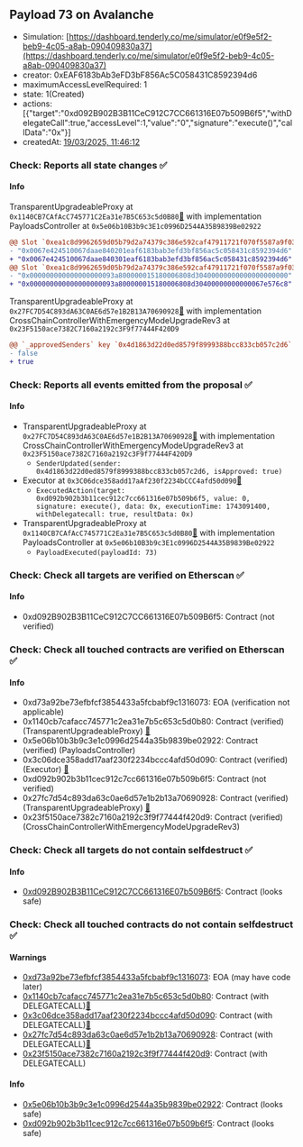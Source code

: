 ## Payload 73 on Avalanche

- Simulation: [https://dashboard.tenderly.co/me/simulator/e0f9e5f2-beb9-4c05-a8ab-090409830a37](https://dashboard.tenderly.co/me/simulator/e0f9e5f2-beb9-4c05-a8ab-090409830a37)
- creator: 0xEAF6183bAb3eFD3bF856Ac5C058431C8592394d6
- maximumAccessLevelRequired: 1
- state: 1(Created)
- actions: [{"target":"0xd092B902B3B11CeC912C7CC661316E07b509B6f5","withDelegateCall":true,"accessLevel":1,"value":"0","signature":"execute()","callData":"0x"}]
- createdAt: [19/03/2025, 11:46:12](https://snowtrace.io/tx/0x3f1b3dcd08c2caa23d7a888abaea1e70067f118864598fa1496c23c77a5d8eb5)

### Check: Reports all state changes :white_check_mark:

#### Info


TransparentUpgradeableProxy at `0x1140CB7CAfAcC745771C2Ea31e7B5C653c5d0B80`[:ghost:](https://github.com/bgd-labs/aave-address-book "GovernanceV3Avalanche.PAYLOADS_CONTROLLER") with implementation PayloadsController at `0x5e06b10B3b9c3E1c0996D2544A35B9839Be02922`
```diff
@@ Slot `0xea1c8d9962659d05b79d2a74379c386e592caf47911721f070f5587a9f030ffa` @@
- "0x0067e424510067daae840201eaf6183bab3efd3bf856ac5c058431c8592394d6"
+ "0x0067e424510067daae840301eaf6183bab3efd3bf856ac5c058431c8592394d6"
@@ Slot `0xea1c8d9962659d05b79d2a74379c386e592caf47911721f070f5587a9f030ffb` @@
- "0x000000000000000000093a800000015180006808d30400000000000000000000"
+ "0x000000000000000000093a800000015180006808d30400000000000067e576c8"
```

TransparentUpgradeableProxy at `0x27FC7D54C893dA63C0AE6d57e1B2B13A70690928`[:ghost:](https://github.com/bgd-labs/aave-address-book "GovernanceV3Avalanche.CROSS_CHAIN_CONTROLLER") with implementation CrossChainControllerWithEmergencyModeUpgradeRev3 at `0x23F5150ace7382C7160a2192c3F9f77444F420D9`
```diff
@@ `_approvedSenders` key `0x4d1863d22d0ed8579f8999388bcc833cb057c2d6` @@
- false
+ true
```


### Check: Reports all events emitted from the proposal :white_check_mark:

#### Info

- TransparentUpgradeableProxy at `0x27FC7D54C893dA63C0AE6d57e1B2B13A70690928`[:ghost:](https://github.com/bgd-labs/aave-address-book "GovernanceV3Avalanche.CROSS_CHAIN_CONTROLLER") with implementation CrossChainControllerWithEmergencyModeUpgradeRev3 at `0x23F5150ace7382C7160a2192c3F9f77444F420D9`
  - `SenderUpdated(sender: 0x4d1863d22d0ed8579f8999388bcc833cb057c2d6, isApproved: true)`
- Executor at `0x3C06dce358add17aAf230f2234bCCC4afd50d090`[:ghost:](https://github.com/bgd-labs/aave-address-book "AaveV2Avalanche.POOL_ADMIN, AaveV3Avalanche.ACL_ADMIN, GovernanceV3Avalanche.EXECUTOR_LVL_1")
  - `ExecutedAction(target: 0xd092b902b3b11cec912c7cc661316e07b509b6f5, value: 0, signature: execute(), data: 0x, executionTime: 1743091400, withDelegatecall: true, resultData: 0x)`
- TransparentUpgradeableProxy at `0x1140CB7CAfAcC745771C2Ea31e7B5C653c5d0B80`[:ghost:](https://github.com/bgd-labs/aave-address-book "GovernanceV3Avalanche.PAYLOADS_CONTROLLER") with implementation PayloadsController at `0x5e06b10B3b9c3E1c0996D2544A35B9839Be02922`
  - `PayloadExecuted(payloadId: 73)`

### Check: Check all targets are verified on Etherscan :white_check_mark:

#### Info

- 0xd092B902B3B11CeC912C7CC661316E07b509B6f5: Contract (not verified) 

### Check: Check all touched contracts are verified on Etherscan :white_check_mark:

#### Info

- 0xd73a92be73efbfcf3854433a5fcbabf9c1316073: EOA (verification not applicable)
- 0x1140cb7cafacc745771c2ea31e7b5c653c5d0b80: Contract (verified) (TransparentUpgradeableProxy) [:ghost:](https://github.com/bgd-labs/aave-address-book "GovernanceV3Avalanche.PAYLOADS_CONTROLLER")
- 0x5e06b10b3b9c3e1c0996d2544a35b9839be02922: Contract (verified) (PayloadsController) 
- 0x3c06dce358add17aaf230f2234bccc4afd50d090: Contract (verified) (Executor) [:ghost:](https://github.com/bgd-labs/aave-address-book "AaveV2Avalanche.POOL_ADMIN, AaveV3Avalanche.ACL_ADMIN, GovernanceV3Avalanche.EXECUTOR_LVL_1")
- 0xd092b902b3b11cec912c7cc661316e07b509b6f5: Contract (not verified) 
- 0x27fc7d54c893da63c0ae6d57e1b2b13a70690928: Contract (verified) (TransparentUpgradeableProxy) [:ghost:](https://github.com/bgd-labs/aave-address-book "GovernanceV3Avalanche.CROSS_CHAIN_CONTROLLER")
- 0x23f5150ace7382c7160a2192c3f9f77444f420d9: Contract (verified) (CrossChainControllerWithEmergencyModeUpgradeRev3) 

### Check: Check all targets do not contain selfdestruct :white_check_mark:

#### Info

- [0xd092B902B3B11CeC912C7CC661316E07b509B6f5](https://snowtrace.io/address/0xd092B902B3B11CeC912C7CC661316E07b509B6f5): Contract (looks safe)

### Check: Check all touched contracts do not contain selfdestruct :white_check_mark:

#### Warnings

- [0xd73a92be73efbfcf3854433a5fcbabf9c1316073](https://snowtrace.io/address/0xd73a92be73efbfcf3854433a5fcbabf9c1316073): EOA (may have code later)
- [0x1140cb7cafacc745771c2ea31e7b5c653c5d0b80](https://snowtrace.io/address/0x1140cb7cafacc745771c2ea31e7b5c653c5d0b80): Contract (with DELEGATECALL)[:ghost:](https://github.com/bgd-labs/aave-address-book "GovernanceV3Avalanche.PAYLOADS_CONTROLLER")
- [0x3c06dce358add17aaf230f2234bccc4afd50d090](https://snowtrace.io/address/0x3c06dce358add17aaf230f2234bccc4afd50d090): Contract (with DELEGATECALL)[:ghost:](https://github.com/bgd-labs/aave-address-book "AaveV2Avalanche.POOL_ADMIN, AaveV3Avalanche.ACL_ADMIN, GovernanceV3Avalanche.EXECUTOR_LVL_1")
- [0x27fc7d54c893da63c0ae6d57e1b2b13a70690928](https://snowtrace.io/address/0x27fc7d54c893da63c0ae6d57e1b2b13a70690928): Contract (with DELEGATECALL)[:ghost:](https://github.com/bgd-labs/aave-address-book "GovernanceV3Avalanche.CROSS_CHAIN_CONTROLLER")
- [0x23f5150ace7382c7160a2192c3f9f77444f420d9](https://snowtrace.io/address/0x23f5150ace7382c7160a2192c3f9f77444f420d9): Contract (with DELEGATECALL)

#### Info

- [0x5e06b10b3b9c3e1c0996d2544a35b9839be02922](https://snowtrace.io/address/0x5e06b10b3b9c3e1c0996d2544a35b9839be02922): Contract (looks safe)
- [0xd092b902b3b11cec912c7cc661316e07b509b6f5](https://snowtrace.io/address/0xd092b902b3b11cec912c7cc661316e07b509b6f5): Contract (looks safe)

